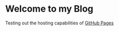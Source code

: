 # Welcome to my Blog

Testing out the hosting capabilities of [GitHub Pages](https://pages.github.com)
